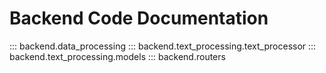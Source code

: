 # Backend Code Documentation

::: backend.data_processing
::: backend.text_processing.text_processor
::: backend.text_processing.models
::: backend.routers

